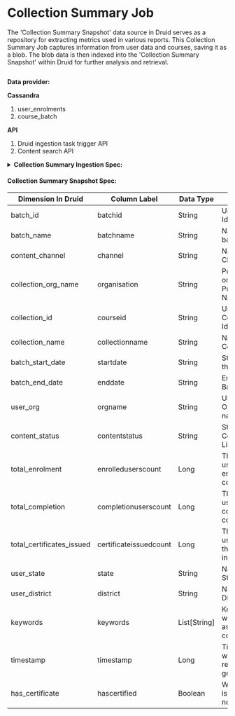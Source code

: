 # Collection Summary Job

The 'Collection Summary Snapshot' data source in Druid serves as a repository for extracting metrics used in various reports. This Collection Summary Job captures information from user data and courses, saving it as a blob. The blob data is then indexed into the 'Collection Summary Snapshot' within Druid for further analysis and retrieval.



<div data-full-width="true">

<figure><img src="../../../../../.gitbook/assets/collection_Summary.png" alt=""><figcaption></figcaption></figure>

</div>

**Data provider:**

**Cassandra**

1. user\_enrolments
2. course\_batch

**API**

1. Druid ingestion task trigger API
2. Content search API

<details>

<summary><strong>Collection Summary Ingestion Spec:</strong></summary>

```json
{
  "type": "index",
  "spec": {
    "dataSchema": {
      "dataSource": "collection-summary-snapshot",
      "parser": {
        "type": "string",
        "parseSpec": {
          "format": "json",
          "flattenSpec": {
            "useFieldDiscovery": false,
            "fields": [
              {
                "type": "root",
                "name": "content_org",
                "expr": "contentorg"
              },
              {
                "type": "root",
                "name": "user_org",
                "expr": "orgname"
              },
              {
                "type": "root",
                "name": "batch_start_date",
                "expr": "startdate"
              },
              {
                "type": "root",
                "name": "batch_end_date",
                "expr": "enddate"
              },
              {
                "type": "root",
                "name": "has_certificate",
                "expr": "hascertified"
              },
              {
                "type": "root",
                "name": "collection_id",
                "expr": "courseid"
              },
              {
                "type": "root",
                "name": "batch_id",
                "expr": "batchid"
              },
              {
                "type": "root",
                "name": "collection_name",
                "expr": "collectionname"
              },
              {
                "type": "root",
                "name": "batch_name",
                "expr": "batchname"
              },
              {
                "type": "root",
                "name": "total_enrolment",
                "expr": "enrolleduserscount"
              },
              {
                "type": "root",
                "name": "total_completion",
                "expr": "completionuserscount"
              },
              {
                "type": "root",
                "name": "total_certificates_issued",
                "expr": "certificateissuedcount"
              },
              {
                "type": "root",
                "name": "content_status",
                "expr": "contentstatus"
              },
              {
                "type": "root",
                "name": "user_state",
                "expr": "state"
              },
              {
                "type": "root",
                "name": "user_district",
                "expr": "district"
              },
              {
                "type": "root",
                "name": "content_channel",
                "expr": "channel"
              },
              {
                "type": "root",
                "name": "keywords",
                "expr": "keywords"
              },
              {
                "type": "root",
                "name": "timestamp",
                "expr": "timestamp"
              },
              {
                "type": "root",
                "name": "medium",
                "expr": "medium"
              },
              {
                "type": "root",
                "name": "subject",
                "expr": "subject"
              },
              {
                "type": "root",
                "name": "created_for",
                "expr": "createdfor"
              },
              {
                "type": "root",
                "name": "user_type",
                "expr": "usertype"
              },
              {
                "type": "root",
                "name": "user_subtype",
                "expr": "usersubtype"
              }
            ]
          },
          "dimensionsSpec": {
            "dimensions": [
              {
                "name": "content_org"
              },
              {
                "name": "user_org"
              },
              {
                "type": "string",
                "name": "batch_id"
              },
              {
                "type": "string",
                "name": "batch_start_date"
              },
              {
                "type": "string",
                "name": "batch_end_date"
              },
              {
                "type": "string",
                "name": "collection_id"
              },
              {
                "type": "string",
                "name": "collection_name"
              },
              {
                "type": "string",
                "name": "batch_name"
              },
              {
                "type": "long",
                "name": "total_enrolment"
              },
              {
                "type": "long",
                "name": "total_completion"
              },
              {
                "type": "long",
                "name": "total_certificates_issued"
              },
              {
                "type": "string",
                "name": "content_status"
              },
              {
                "type": "string",
                "name": "user_state"
              },
              {
                "type": "string",
                "name": "user_district"
              },
              {
                "name": "keywords"
              },
              {
                "name": "has_certificate"
              },
              {
                "type": "string",
                "name": "content_channel"
              },
              {
                "name": "medium"
              },
              {
                "name": "subject"
              },
              {
                "name": "created_for"
              },
              {
                "type": "string",
                "name": "user_type"
              },
              {
                "type": "string",
                "name": "user_subtype"
              }
            ],
            "dimensionsExclusions": []
          },
          "timestampSpec": {
            "column": "timestamp",
            "format": "auto"
          }
        }
      },
      "metricsSpec": [],
      "granularitySpec": {
        "type": "uniform",
        "segmentGranularity": "day",
        "queryGranularity": "none",
        "rollup": true
      }
    },
    "ioConfig": {
      "type": "index",
      "firehose": {
        "type": "static-azure-blobstore",
        "blobs": [
          {
            "container": "reports",
            "path": "/collection-summary-reports-v2/collection-summary-report-latest.json"
          }
        ],
        "fetchTimeout": 300000
      }
    },
    "tuningConfig": {
      "type": "index",
      "targetPartitionSize": 5000000,
      "maxRowsInMemory": 25000,
      "forceExtendableShardSpecs": false,
      "logParseExceptions": true
    }
  }
}
```

</details>

#### Collection Summary Snapshot Spec:

| **Dimension In Druid**      | **Column Label**       | **Data Type** | **Description**                                        |
| --------------------------- | ---------------------- | ------------- | ------------------------------------------------------ |
| batch\_id                   | batchid                | String        | Unique Batch Identifier                                |
| batch\_name                 | batchname              | String        | Name of the batch                                      |
| content\_channel            | channel                | String        | Name of the Channel                                    |
| collection\_org\_name       | organisation           | String        | Published By or Course Publisher Name or tenant        |
| collection\_id              | courseid               | String        | Unique Collection Identifier                           |
| collection\_name            | collectionname         | String        | Name of Course                                         |
| batch\_start\_date          | startdate              | String        | Start Date of the Batch                                |
| batch\_end\_date            | enddate                | String        | End Date of the Batch                                  |
| user\_org                   | orgname                | String        | User Organisation name                                 |
| content\_status             | contentstatus          | String        | State of Course. Ex: Live, Draft, etc.                 |
| total\_enrolment            | enrolleduserscount     | Long          | The number of users are enrolled for the course.       |
| total\_completion           | completionuserscount   | Long          | The number of users have completed the course          |
| total\_certificates\_issued | certificateissuedcount | Long          | The number of users received the certificate in course |
| user\_state                 | state                  | String        | Name of The State                                      |
| user\_district              | district               | String        | Name of the District                                   |
| keywords                    | keywords               | List\[String] | Keywords/Tags which are assigned to course             |
| timestamp                   | timestamp              | Long          | TimeStamp of when the report is generated.             |
| has\_certificate            | hascertified           | Boolean       | Whether batch is certified or not                      |
